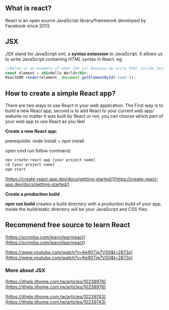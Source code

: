 ## What is react?

React is an open source JavaScript library/framework developed by Facebook since 2013.

## JSX

JSX stand for JavaScript xml, a **syntax extension** to JavaScript. It allows us to write JavaScript  containing HTML syntax in React. eg:

```jsx
//Below is an example of what JSX is! Because we write html inside JavaScript
const element = <h1>Hello World</h1>;
ReactDOM.render(element, document.getElementById('root'));
```

## How to create a simple React app?

There are two ways to use React in your web application. The First way is to build a new React app, second is to add React to your current web app/ website no matter it was built by React or not, you can choose which part of your web app to use React as you like!

**Create a new React app:**

prerequisite: node install + npm install

open cmd  run follow command:

```jsx
npx create-react-app [your project name]
cd [your project name]
npm start
```

[https://create-react-app.dev/docs/getting-started/](https://create-react-app.dev/docs/getting-started/)

**Create a production build**

**npm run build** creates a build directory with a production build of your app. Inside the build/static directory will be your JavaScript and CSS files.

## Recommend free source to learn React

[https://scrimba.com/learn/learnreact](https://scrimba.com/learn/learnreact)

[https://www.youtube.com/watch?v=Ke90Tje7VS0&t=2873s](https://www.youtube.com/watch?v=Ke90Tje7VS0&t=2873s)

### More about JSX

[https://ithelp.ithome.com.tw/articles/10238976](https://ithelp.ithome.com.tw/articles/10238976)

[https://ithelp.ithome.com.tw/articles/10239743](https://ithelp.ithome.com.tw/articles/10239743)
